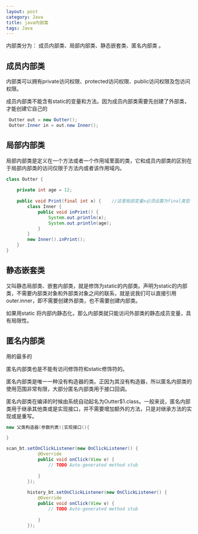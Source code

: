 ```yaml
---
layout: post
category: Java
title: java内部类
tags: Java
---
```


内部类分为： 成员内部类、局部内部类、静态嵌套类、匿名内部类 。

## 成员内部类
内部类可以拥有private访问权限、protected访问权限、public访问权限及包访问权限。

成员内部类不能含有static的变量和方法。因为成员内部类需要先创建了外部类，才能创建它自己的
```java
 Outter out = new Outter();
 Outter.Inner in = out.new Inner();
```
## 局部内部类
局部内部类是定义在一个方法或者一个作用域里面的类，它和成员内部类的区别在于局部内部类的访问仅限于方法内或者该作用域内。
```java
class Outter {
 
    private int age = 12;
      
    public void Print(final int x) {    //这里局部变量x必须设置为final类型！
        class Inner {
            public void inPrint() {
                System.out.println(x);
                System.out.println(age);
            }
        }
        new Inner().inPrint();
    }
}
```

## 静态嵌套类
又叫静态局部类、嵌套内部类，就是修饰为static的内部类。声明为static的内部类，不需要内部类对象和外部类对象之间的联系，就是说我们可以直接引用outer.inner，即不需要创建外部类，也不需要创建内部类。

如果用static 将内部内静态化，那么内部类就只能访问外部类的静态成员变量，具有局限性。

## 匿名内部类
用的最多的

匿名内部类也是不能有访问修饰符和static修饰符的。

匿名内部类是唯一一种没有构造器的类。正因为其没有构造器，所以匿名内部类的使用范围非常有限，大部分匿名内部类用于接口回调。

匿名内部类在编译的时候由系统自动起名为Outter$1.class。一般来说，匿名内部类用于继承其他类或是实现接口，并不需要增加额外的方法，只是对继承方法的实现或是重写。
```java
new 父类构造器(参数列表)|实现接口(){

}
```

```java
scan_bt.setOnClickListener(new OnClickListener() {
            @Override
            public void onClick(View v) {
                // TODO Auto-generated method stub
                  
            }
        });
          
        history_bt.setOnClickListener(new OnClickListener() {      
            @Override
            public void onClick(View v) {
                // TODO Auto-generated method stub
                  
            }
        });
```